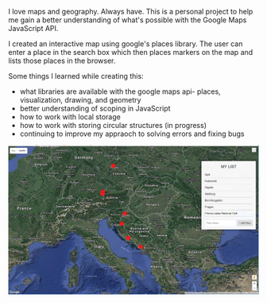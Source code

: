 I love maps and geography. Always have. This is a personal project to help me gain a better understanding of what's possible with the 
Google Maps JavaScript API. 

I created an interactive map using google's places library. The user can enter a place in the search box which then places markers on 
the map and lists those places in the browser.  

Some things I learned while creating this:
- what libraries are available with the google maps api- places, visualization, drawing, and geometry
- better understanding of scoping in JavaScript
- how to work with local storage
- how to work with storing circular structures (in progress)
- continuing to improve my appraoch to solving errors and fixing bugs

![Alt text](PlacesList.jpg)
